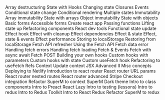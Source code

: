 Array destructuring
State with Hooks
Changing state
Closures
Events
Conditional state change
Conditional rendering
Multiple states
Immutability
Array immutability
State with arrays
Object immutability
State with objects
Basic forms
Accessible forms
Create react app
Passing functions
Lifting state up
Refactoring components
React dev tools
Functional state update
Effect hook
Effect with cleanup
Effect dependencies
Effect & state
Effect, state & events
Effect performance
Storing to localStorage
Restoring from localStorage
Fetch API refresher
Using the Fetch API
Fetch data error
Handling fetch errors
Handling fetch loading
Fetch & Events
Fetch with async await
Fetch POST
Building your own hooks
Custom hooks with parameters
Custom hooks with state
Custom useFetch hook
Refactoring to useFetch
Refs
Context
Update context
JSX Advanced II
Misc concepts
Deploying to Netlify
Introduction to react router
React router URL params
React router nested routes
React router advanced
Stripe Checkout integration
Refactor SuperM to context
SuperM Dark theme
Intro to class components
Intro to Preact
React Lazy
Intro to testing (lessons)
Intro to redux
Intro to Redux Toolkit
Intro to React Redux
Refactor SuperM to redux